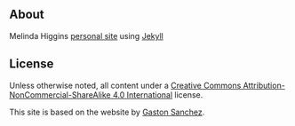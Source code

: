 ## About

Melinda Higgins [personal site](https://melindahiggins2000.github.io/web2) using [Jekyll](http://github.com/mojombo/jekyll)


## License

Unless otherwise noted, all content under a 
[Creative Commons Attribution-NonCommercial-ShareAlike 4.0 International](http://creativecommons.org/licenses/by-nc-sa/4.0/) 
license.

This site is based on the website by [Gaston Sanchez](http://gastonsanchez.com).
